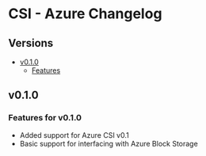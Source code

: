 # CSI - Azure Changelog

## Versions

- [v0.1.0](#v010)
  - [Features](#features-for-v010)

## v0.1.0

### Features for v0.1.0

* Added support for Azure CSI v0.1
* Basic support for interfacing with Azure Block Storage
